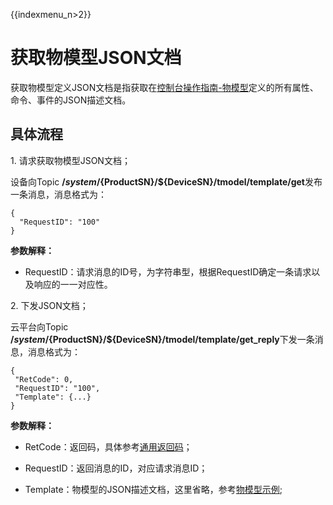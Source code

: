 {{indexmenu_n>2}}

# 获取物模型JSON文档

获取物模型定义JSON文档是指获取在[控制台操作指南-物模型](../console_guide/thingmode/operation_example)定义的所有属性、命令、事件的JSON描述文档。

## 具体流程

1\. 请求获取物模型JSON文档；  

设备向Topic **/$system/${ProductSN}/${DeviceSN}/tmodel/template/get**发布一条消息，消息格式为：

```
{
  "RequestID": "100"
} 
```

**参数解释：**

- RequestID：请求消息的ID号，为字符串型，根据RequestID确定一条请求以及响应的一一对应性。


2\. 下发JSON文档；

云平台向Topic **/$system/${ProductSN}/${DeviceSN}/tmodel/template/get_reply**下发一条消息，消息格式为：

```
{
 "RetCode": 0,
 "RequestID": "100",
 "Template": {...}
}
```

**参数解释：**

- RetCode：返回码，具体参考[通用返回码](../api_guide/retcode)；

- RequestID：返回消息的ID，对应请求消息ID；

- Template：物模型的JSON描述文档，这里省略，参考[物模型示例](../console_guide/thingmode/operation_example);